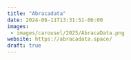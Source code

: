 ```yaml
---
title: "Abracadata"
date: 2024-06-11T13:31:51-06:00
images:
 - images/carousel/2025/AbracaData.png
website: https://abracadata.space/
draft: true
---
```


